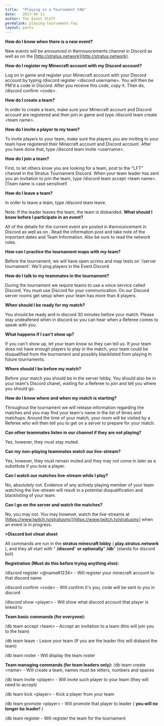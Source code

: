 ```yaml
---
title:  "Playing in a Tournament FAQ"
date:   2017-06-11
author: The Event Staff
permalink: playing-tournament-faq
layout: posts
---
```

**How do I know when there is a new event?**

New events will be announced in #announcements channel in Discord as well as on the [http://stratus.network](http://stratus.network).

**How do I register my Minecraft account with my Discord account?**

Log on in game and register your Minecraft account with your Discord account by typing /discord register &lt;discord username&gt;. You will then be PM&#39;d a code in Discord. After you receive this code, copy it. Then do, /discord confirm &lt;code&gt;.

**How do I create a team?**

In order to create a team, make sure your Minecraft account and Discord account are registered and then join in game and type /discord team create &lt;team name&gt;.

**How do I invite a player to my team?**

To invite players to your team, make sure the players you are inviting to your team have registered their Minecraft account and Discord account. After you have done that, type /discord team invite &lt;username&gt;.

**How do I join a team?**

First, to let others know you are looking for a team, post to the &quot;LFT&quot; channel in the Stratus Tournament Discord. When your team leader has sent you an invitation to join the team, type /discord team accept &lt;team name&gt;. (Team name is case sensitive!)

**How do I leave a team?**

In order to leave a team, type /discord team leave.

Note: If the leader leaves the team, the team is disbanded.
**What should I know before I participate in an event?**

All of the details for the current event are posted in #announcement in Discord as well as on [](http://stratus.network). Read the information post and take note of the important dates and Team Information. Also be sure to read the network rules.

**How can I practice the tournament maps with my team?**

Before the tournament, we will have open scrims and map tests on &#39;/server tournament&#39;. We&#39;ll ping players in the Event Discord

**How do I talk to my teammates in the tournament?**

During the tournament we require teams to use a voice service called Discord. You must use Discord for your communication. On our Discord server rooms get setup when your team has more than 8 players.

**When should I be ready for my match?**

You should be ready and in discord 30 minutes before your match. Please stay undeafened when in discord so you can hear when a Referee comes to speak with you.

**What happens if I can&#39;t show up?**

If you can&#39;t show up, let your team know so they can tell us. If your team does not have enough players to play in the match, your team could be disqualified from the tournament and possibly blacklisted from playing in future tournaments.

**Where should I be before my match?**

Before your match you should be in the server lobby. You should also be in your team&#39;s Discord chanel, waiting for a Referee to join and tell you where you should go.

**How do I know where and when my match is starting?**

Throughout the tournament we will release information regarding the matches and you may find your team&#39;s name in the list of times and matchups. Around the time of your match, your room will be visited by a Referee who will then tell you to get on a server to prepare for your match.

**Can other teammates listen in our channel if they are not playing?**

Yes, however, they must stay muted.

**Can my non-playing teammates watch our live-stream?**

Yes, however, they must remain muted and they may not come in later as a substitute if you lose a player.

**Can I watch our matches live-stream while I play?**

No, absolutely not. Evidence of any actively playing member of your team watching the live-stream will result in a potential disqualification and blacklisting of your team.

**Can I go on the server and watch the matches?**

No, you may not. You may however, watch the live-streams at [https://www.twitch.tv/stratusmc](https://www.twitch.tv/stratusmc) when an event is in progress.

**&gt;Discord bot cheat sheet**

All commands are run in the **stratus minecraft lobby** ( **play.stratus.network** ), and they all start with &quot; **/discord**&quot; **or optionally**&quot; **/db**&quot; (stands for discord bot)

**Registration (Must do this before trying anything else):**

/discord register &lt;@name#1234&gt;       - Will register your minecraft account to that discord name

/discord confirm &lt;code&gt;                      - Will confirm it&#39;s you, code will be sent to you in discord

/discord show &lt;player&gt;                       - Will show what discord account that player is linked to

**Team basic commands (for everyone):**

/db team accept &lt;team&gt;  - Accept an invitation to a team (this will join you to the team)

/db team leave                 - Leave your team (If you are the leader this will disband the team)

/db team roster                - Will display the team roster

**Team managing commands (for team leaders only):**
/db team create &lt;name&gt;      - Will create a team, names must be letters, numbers and spaces

/db team invite &lt;player&gt;      - Will invite such player to your team (they will need to accept)

/db team kick &lt;player&gt;        - Kick a player from your team

/db team promote &lt;player&gt; - Will promote that player to leader ( **you will no longer be leader!** )

/db team register                 - Will register the team for the tournament